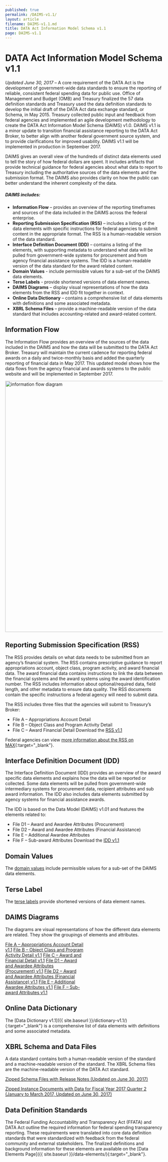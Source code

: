```yaml
---
published: true
permalink: /DAIMS-v1.1/
layout: article
filename: DAIMS-v1.1.md
title: DATA Act Information Model Schema v1.1
page: DAIMS-v1.1
---
```


# DATA Act Information Model Schema v1.1

_Updated June 30, 2017_ – A core requirement of the DATA Act is the development of government-wide data standards to ensure the reporting of reliable, consistent federal spending data for public use. Office of Management and Budget (OMB) and Treasury finalized the 57 data definition standards and Treasury used the data definition standards to develop the initial draft of the DATA Act data exchange standard, or Schema, in May 2015. Treasury collected public input and feedback from federal agencies and implemented an agile development methodology to create the DATA Act Information Model Schema (DAIMS) v1.0. DAIMS v1.1 is a minor update to transition financial assistance reporting to the DATA Act Broker, to better align with another federal government source system, and to provide clarifications for improved usability. DAIMS v1.1 will be implemented in production in September 2017.

DAIMS gives an overall view of the hundreds of distinct data elements used to tell the story of how federal dollars are spent. It includes artifacts that provide technical guidance for federal agencies about what data to report to Treasury including the authoritative sources of the data elements and the submission format. The DAIMS also provides clarity on how the public can better understand the inherent complexity of the data.

##### DAIMS includes:
 - **Information Flow** – provides an overview of the reporting timeframes and sources of the data included in the DAIMS across the federal enterprise.
 - **Reporting Submission Specification (RSS)** – includes a listing of the data elements with specific instructions for federal agencies to submit content in the appropriate format. The RSS is a human-readable version of the data standard.
 - **Interface Definition Document (IDD)** – contains a listing of the elements, with supporting metadata to understand what data will be pulled from government-wide systems for procurement and from agency financial assistance systems. The IDD is a human-readable version of the data standard for the award related content.
 - **Domain Values** - include permissible values for a sub-set of the DAIMS data elements.
 - **Terse Labels** - provide shortened versions of data element names.
 - **DAIMS Diagrams** – display visual representations of how the data elements from the RSS and IDD fit together in context.
 - **Online Data Dictionary** – contains a comprehensive list of data elements with definitions and some associated metadata.
 - **XBRL Schema Files** – provide a machine-readable version of the data standard that includes accounting-related and award-related content.

## Information Flow

The Information Flow provides an overview of the sources of the data included in the DAIMS and how the data will be submitted to the DATA Act Broker. Treasury will maintain the current cadence for reporting federal awards on a daily and twice-monthly basis and added the quarterly reporting of financial data in May 2017. This updated model shows how the data flows from the agency financial and awards systems to the public website and will be implemented in September 2017.  

<img width="800" src="{{ site.baseurl }}/assets/docs/DAIMS_Information_Flow_Diagram_v1.1.pdf" title="information flow diagram" />

## Reporting Submission Specification (RSS)

The RSS provides details on what data needs to be submitted from an agency’s financial system.  The RSS contains prescriptive guidance to report appropriations account, object class, program activity, and award financial data.  The award financial data contains instructions to link the data between the financial systems and the award systems using the award identification number.  The RSS  includes information about optional/required data, field length,  and other metadata to ensure data quality.  The RSS documents contain the specific instructions a federal agency will need to submit data.

The RSS includes three files that the agencies will submit to Treasury’s Broker:

- File A – Appropriations Account Detail
- File B – Object Class and Program Activity Detail
- File C – Award Financial Detail
Download the [RSS v1.1]({{site.baseurl}}/assets/docs/DAIMS_RSS_v1.1.xlsx)

Federal agencies can view [more information about the RSS on MAX](https://community.max.gov/x/CIbyL){:target="_blank"}.

## Interface Definition Document (IDD)

The Interface Definition Document (IDD) provides an overview of the award specific data elements and explains how the data will be reported or collected. Some data elements will be pulled from government-wide intermediary systems for procurement data, recipient attributes and sub award information.  The IDD also includes data elements submitted by agency systems for financial assistance awards.

The IDD is based on the Data Model (DAIMS) v1.01 and features the elements related to:

- File D1 – Award and Awardee Attributes (Procurement)
- File D2 – Award and Awardee Attributes (Financial Assistance)
- File E – Additional Awardee Attributes
- File F – Sub-award Attributes
Download the [IDD v1.1]({{site.baseurl}}/assets/docs/DAIMS_IDD_v1.1.xlsx)

## Domain Values

The [domain values]({{site.baseurl}}/assets/docs/DAIMS_Domain_Values_v1.1) include permissible values for a sub-set of the DAIMS data elements.

## Terse Label

The [terse labels]({{site.baseurl}}/assets/docs/DAIMS_Agency_Label_To_Terse_Label_v1.1.xlsx) provide shortened versions of data element names. 

## DAIMS Diagrams

The diagrams are visual representations of how the different data elements are related. They show the groupings of elements and attributes.

<div class="list-group" style="width:50%;">
  <a href="{{site.baseurl}}/assets/docs/DAIMS_RSS_Diagram_File_A_v1.1.pdf" target="_blank" class="list-group-item">File A – Appropriations Account Detail v1.1</a>
  <a href="{{site.baseurl}}/assets/docs/DAIMS_RSS_Diagram_File_B_v1.1.pdf" target="_blank" class="list-group-item">File B – Object Class and Program Activity Detail v1.1</a>
  <a href="{{site.baseurl}}/assets/docs/DAIMS_RSS_Diagram_File_C_v1.1.pdf" target="_blank" class="list-group-item">File C – Award and Financial Detail v1.1</a>
  <a href="{{site.baseurl}}/assets/docs/DAIMS_IDD_Diagram_File_D1_v1.1.pdf" target="_blank" class="list-group-item">File D1 – Award and Awardee Attributes (Procurement) v1.1</a>
  <a href="{{site.baseurl}}/assets/docs/DAIMS_IDD_Diagram_File_D2_v1.1.pdf" target="_blank" class="list-group-item">File D2 – Award and Awardee Attributes (Financial Assistance) v1.1</a>
  <a href="{{site.baseurl}}/assets/docs/DAIMS_IDD_Diagram_File_E_v1.1.pdf" target="_blank" class="list-group-item">File E – Additional Awardee Attributes v1.1</a>
  <a href="{{site.baseurl}}/assets/docs/DAIMS_IDD_Diagram_File_F_v1.1.pdf" target="_blank" class="list-group-item">File F – Sub-award Attributes v1.1</a>
</div>

## Online Data Dictionary
The [Data Dictionary v1.1]({{ site.baseurl }}/dictionary-v1.1/){:target="_blank"} is a comprehensive list of data elements with definitions and some associated metadata.

## XBRL Schema and Data Files

A data standard contains both a human-readable version of the standard and a machine-readable version of the standard. The XBRL Schema files are the machine-readable version of the DATA Act standard.

[Zipped Schema Files with Release Notes (Updated on June 30, 2017)]({{site.baseurl}}/assets/docs/daims_v1.01.06_2017-05-31.zip)

[Zipped Instance Documents with Data for Fiscal Year 2017 Quarter 2 (January to March 2017, Updated on June 30, 2017)](http://da-public-files.s3-website-us-gov-west-1.amazonaws.com/xbrl_files/data-act-xbrl-instance-Q2-2017-05-18.zip)

## Data Definition Standards

The Federal Funding Accountability and Transparency Act (FFATA) and DATA Act outline the required information for federal spending transparency reporting. These requirements were translated into core data definition standards that were standardized with feedback from the federal community and external stakeholders. The finalized definitions and background information for these elements are available on the [Data Elements Page]({{ site.baseurl }}/data-elements/){:target="_blank"}.
